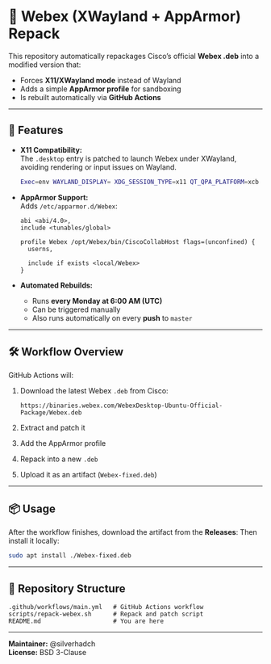# 🧩 Webex (XWayland + AppArmor) Repack

This repository automatically repackages Cisco’s official **Webex .deb** into a modified version that:
- Forces **X11/XWayland mode** instead of Wayland
- Adds a simple **AppArmor profile** for sandboxing
- Is rebuilt automatically via **GitHub Actions**

---

## 🚀 Features
- **X11 Compatibility:**  
  The `.desktop` entry is patched to launch Webex under XWayland, avoiding rendering or input issues on Wayland.
  ```bash
  Exec=env WAYLAND_DISPLAY= XDG_SESSION_TYPE=x11 QT_QPA_PLATFORM=xcb GDK_BACKEND=x11 /opt/Webex/bin/CiscoCollabHost %U
  ```

- **AppArmor Support:**  
  Adds `/etc/apparmor.d/Webex`:

  ```text
  abi <abi/4.0>,
  include <tunables/global>

  profile Webex /opt/Webex/bin/CiscoCollabHost flags=(unconfined) {
    userns,

    include if exists <local/Webex>
  }
  ```

- **Automated Rebuilds:**  
  * Runs **every Monday at 6:00 AM (UTC)**
  * Can be triggered manually
  * Also runs automatically on every **push** to `master`

---

## 🛠️ Workflow Overview

GitHub Actions will:

1. Download the latest Webex `.deb` from Cisco:

   ```
   https://binaries.webex.com/WebexDesktop-Ubuntu-Official-Package/Webex.deb
   ```
2. Extract and patch it
3. Add the AppArmor profile
4. Repack into a new `.deb`
5. Upload it as an artifact (`Webex-fixed.deb`)

---

## 📦 Usage

After the workflow finishes, download the artifact from the **Releases**:
Then install it locally:

```bash
sudo apt install ./Webex-fixed.deb
```

---

## 🧰 Repository Structure

```
.github/workflows/main.yml   # GitHub Actions workflow
scripts/repack-webex.sh      # Repack and patch script
README.md                    # You are here
```

---

**Maintainer:** @silverhadch  
**License:** BSD 3-Clause
